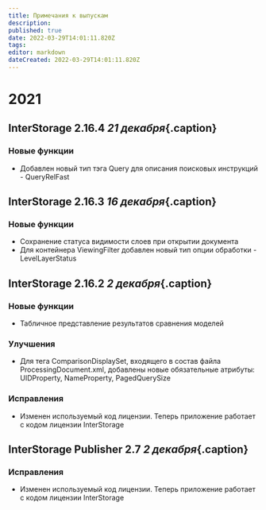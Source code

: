 ```yaml
---
title: Примечания к выпускам
description: 
published: true
date: 2022-03-29T14:01:11.820Z
tags: 
editor: markdown
dateCreated: 2022-03-29T14:01:11.820Z
---
```


# 2021

## InterStorage 2.16.4 *21 декабря*{.caption}

### Новые функции
- Добавлен новый тип тэга Query для описания поисковых инструкций - QueryRelFast

## InterStorage 2.16.3 *16 декабря*{.caption}

### Новые функции
- Сохранение статуса видимости слоев при открытии документа
- Для контейнера ViewingFilter добавлен новый тип опции обработки - LevelLayerStatus

## InterStorage 2.16.2 *2 декабря*{.caption}

### Новые функции
- Табличное представление результатов сравнения моделей

### Улучшения
- Для тега ComparisonDisplaySet, входящего в состав файла ProcessingDocument.xml, добавлены новые обязательные атрибуты: UIDProperty, NameProperty, PagedQuerySize

### Исправления
- Изменен используемый код лицензии. Теперь приложение работает с кодом лицензии InterStorage

## InterStorage Publisher 2.7 *2 декабря*{.caption}

### Исправления
- Изменен используемый код лицензии. Теперь приложение работает с кодом лицензии InterStorage
